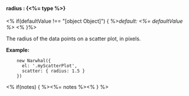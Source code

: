 #### **radius** : {<%= type %>}

<% if(defaultValue !== "[object Object]") { %>*default: <%= defaultValue %>* <% }%>

The radius of the data points on a scatter plot, in pixels.

**Example:**

		new Narwhal({
		  el: '.myScatterPlot',
		  scatter: { radius: 1.5 }
		})

<% if(notes) { %><%= notes %><% } %>


